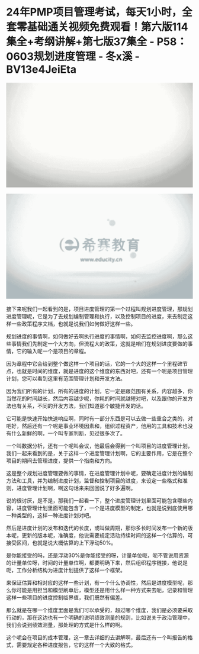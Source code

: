 # 24年PMP项目管理考试，每天1小时，全套零基础通关视频免费观看！第六版114集全+考纲讲解+第七版37集全 - P58：0603规划进度管理 - 冬x溪 - BV13e4JeiEta

![](img/ffeb0670f31712521d086854c6a21078_0.png)

![](img/ffeb0670f31712521d086854c6a21078_1.png)

接下来呢我们一起看到的是，项目进度管理的第一个过程叫规划进度管理，那规划进度管理呢，它是为了去规划编制管理和执行，以及控制项目的进度，来去制定这样一些政策程序文档，也就是说我们如何做好这样一些。

规划进度的事情啊，如何做好去啊执行进度的事情啊，如何去监控进度啊，那么这些事情我们先制定一个大方向，但流程大的政策，这就是咱们在规划进度要做的事情，它的输入呢一个是项目的章程。

因为章程中它会给到整个做这样一个项目的话，它的一个大的这样一个里程碑节点，也就是时间的维度，就是进度的这个维度的东西对吧，还有一个呢是项目管理计划，您可以看到这里有范围管理计划和开发方法。

因为我们所有的计划，所有的进度的计划，它一定是跟范围有关系，内容越多，你当然花的时间越长，然后内容越少呢，你耗的时间就越短对吧，以及跟你的开发方法也有关系，不同的开发方法，我们知道那个敏捷开发的话。

它可能是快速开始快速响应啊，同时有一部分东西是可以去做一些重合之类的，对吧好，然后还有一个呢是事业环境因素和，组织过程资产，他用的工具和技术也没有什么新鲜的啊，一个叫专家判断，见过很多次了。

一个叫数据分析，还有一个呢叫会议，他最后会得到一个叫项目的进度管理计划，我们一起来看到的是，关于这样一个进度管理计划啊，它的主要作用，它是在整个项目的期间去管理进度，提供一个指南和方向。

这是整个规划进度管理要做的事情，在进度管理计划中呢，要确定进度计划的编制方法和工具，并为编制进度计划，监督和控制项目的进度，来设定一些格式和准则，进度管理计划啊，啊这句话来来回回说了好多遍啊。

说的很讨厌，是不是，那我们一起看一下，整个进度管理计划里面可能包含哪些内容，进度管理计划里面可能包含了，一个是进度模型的制定，也就是说到底使用哪一种类型的，这样一种进度计划对吧。

然后是进度计划的发布和迭代的长度，或叫做周期，那你多长时间发布一个新的版本呢，更新的版本呢，准确度，他说需要规定活动持续时间的这样一个估算的，可接受区间，也就是说大概估算的上下浮动50%。

是你能接受的吗，还是浮动30%是你能接受的呀，计量单位呃，呃不管说用资源的计量单位呀，时间的计量单位啊，都要明确下来，然后组织程序链接，他说是呃，工作分析结构为进度计划提供了这样一个框架。

来保证估算和相对应的这样一些计划，有一个什么协调性，然后是进度模型呢，那么你可能是用担当和模型刷单后，模型还是用什么样一种方式来去呃，记录和管理这样一些项目的进度控制临界值，我们既然有偏差。

那么就是在哪一个维度里面是我们可以承受的，超过哪个维度，我们是必须要采取行动的，那在这边也有一个明确的说明绩效测量的规则，比如说关于政治管理中，我们会说到绩效测量，那处理的方式是什么样的啊。

这个呢会在项目的成本管理，这一章去详细的去讲解啊，最后还有一个叫报告的格式，需要规定各种进度报告，它的这样一个大致的格式。

